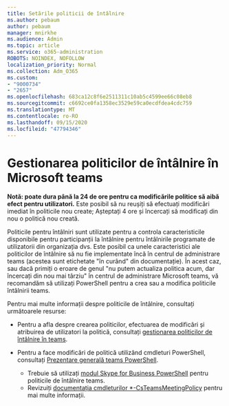 ```yaml
---
title: Setările politicii de întâlnire
ms.author: pebaum
author: pebaum
manager: mnirkhe
ms.audience: Admin
ms.topic: article
ms.service: o365-administration
ROBOTS: NOINDEX, NOFOLLOW
localization_priority: Normal
ms.collection: Adm_O365
ms.custom:
- "9000734"
- "2657"
ms.openlocfilehash: 683ca12c8f6e2511311c10ab5c4599ee66c08eb8
ms.sourcegitcommit: c6692ce0fa1358ec3529e59ca0ecdfdea4cdc759
ms.translationtype: MT
ms.contentlocale: ro-RO
ms.lasthandoff: 09/15/2020
ms.locfileid: "47794346"
---
```

# <a name="manage-meeting-policies-in-microsoft-teams"></a>Gestionarea politicilor de întâlnire în Microsoft teams

**Notă: poate dura până la 24 de ore pentru ca modificările politice să aibă efect pentru utilizatori.** Este posibil să nu reușiți să efectuați modificări imediat în politicile nou create; Așteptați 4 ore și încercați să modificați din nou o politică nou creată.

Politicile pentru întâlniri sunt utilizate pentru a controla caracteristicile disponibile pentru participanții la întâlnire pentru întâlnirile programate de utilizatorii din organizația dvs. Este posibil ca unele caracteristici ale politicilor de întâlnire să nu fie implementate încă în centrul de administrare teams (acestea sunt etichetate "în curând" din documentație). În acest caz, sau dacă primiți o eroare de genul "nu putem actualiza politica acum, dar încercați din nou mai târziu" în centrul de administrare Microsoft teams, vă recomandăm să utilizați PowerShell pentru a crea sau a modifica politicile întâlnirii teams. 

Pentru mai multe informații despre politicile de întâlnire, consultați următoarele resurse:

- Pentru a afla despre crearea politicilor, efectuarea de modificări și atribuirea de utilizatori la politică, consultați [gestionarea politicilor de întâlnire în teams](https://docs.microsoft.com/microsoftteams/meeting-policies-in-teams).

- Pentru a face modificări de politică utilizând cmdleturi PowerShell, consultați [Prezentare generală teams PowerShell](https://docs.microsoft.com/microsoftteams/teams-powershell-overview). 
    - Trebuie să utilizați [modul Skype for Business PowerShell](https://www.microsoft.com/download/details.aspx?id=39366) pentru politicile de întâlnire teams. 
    - Revizuiți [documentația cmdleturilor *-CsTeamsMeetingPolicy](https://docs.microsoft.com/search/?search=CsTeamsMeetingPolicy&view=skype-ps) pentru mai multe informații.

